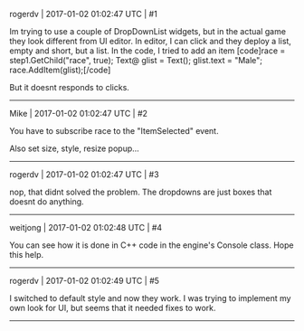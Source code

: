 rogerdv | 2017-01-02 01:02:47 UTC | #1

Im trying to use a couple of DropDownList widgets, but in the actual game they look different from UI editor. In editor, I can click and they deploy a list, empty and short, but a list. In the code, I tried to add an item
[code]race = step1.GetChild("race", true);
		Text@ glist = Text();
		glist.text = "Male";
		race.AddItem(glist);[/code] 

But it doesnt responds to clicks.

-------------------------

Mike | 2017-01-02 01:02:47 UTC | #2

You have to subscribe race to the "ItemSelected" event.

Also set size, style, resize popup...

-------------------------

rogerdv | 2017-01-02 01:02:47 UTC | #3

nop, that didnt solved the problem. The dropdowns are just boxes that doesnt do anything.

-------------------------

weitjong | 2017-01-02 01:02:48 UTC | #4

You can see how it is done in C++ code in the engine's Console class. Hope this help.

-------------------------

rogerdv | 2017-01-02 01:02:49 UTC | #5

I switched to default style and now they work. I was trying to implement my own look for UI, but seems that it needed fixes to work.

-------------------------

